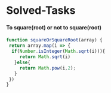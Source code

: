 # Solved-Tasks
#### To square(root) or not to square(root)

````javascript
function squareOrSquareRoot(array) { 
 return array.map(i => {
  if(Number.isInteger(Math.sqrt(i))){
     return Math.sqrt(i)
   }else{
     return Math.pow(i,2);
   }
 })
}
````


